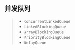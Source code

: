 ## 并发队列

> * `ConcurrentLinkedQueue`
> * `LinkedBlockingQueue`
> * `ArrayBlockingQueue`
> * `PriorityBlockingQueue`
> * `DelayQueue`

